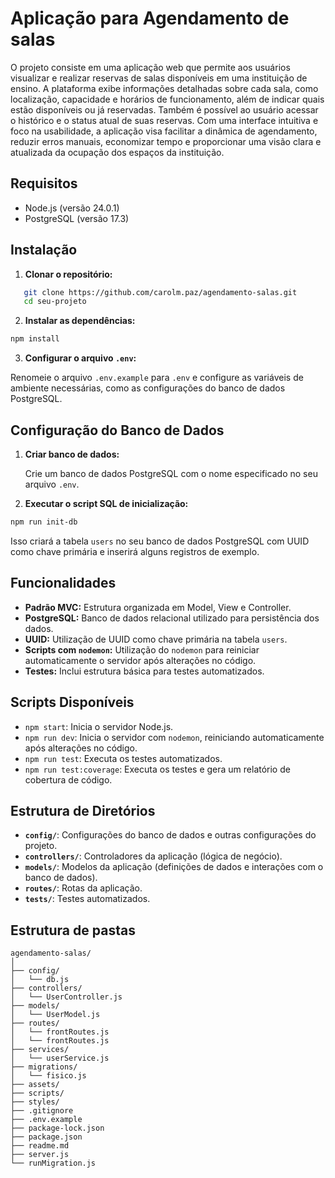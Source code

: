 # Aplicação para Agendamento de salas 

O projeto consiste em uma aplicação web que permite aos usuários visualizar e realizar reservas de salas disponíveis em uma instituição de ensino. A plataforma exibe informações detalhadas sobre cada sala, como localização, capacidade e horários de funcionamento, além de indicar quais estão disponíveis ou já reservadas. Também é possível ao usuário acessar o histórico e o status atual de suas reservas. Com uma interface intuitiva e foco na usabilidade, a aplicação visa facilitar a dinâmica de agendamento, reduzir erros manuais, economizar tempo e proporcionar uma visão clara e atualizada da ocupação dos espaços da instituição.

## Requisitos

- Node.js (versão 24.0.1)
- PostgreSQL (versão 17.3)

## Instalação

1. **Clonar o repositório:**

```bash
   git clone https://github.com/carolm.paz/agendamento-salas.git
   cd seu-projeto
```

2. **Instalar as dependências:**
    
```bash
npm install
```
    
3. **Configurar o arquivo `.env`:**
    
Renomeie o arquivo `.env.example` para `.env` e configure as variáveis de ambiente necessárias, como as configurações do banco de dados PostgreSQL.
    

Configuração do Banco de Dados
------------------------------

1. **Criar banco de dados:**
    
    Crie um banco de dados PostgreSQL com o nome especificado no seu arquivo `.env`.
    
2. **Executar o script SQL de inicialização:**
    
```bash
npm run init-db
```
    
Isso criará a tabela `users` no seu banco de dados PostgreSQL com UUID como chave primária e inserirá alguns registros de exemplo.
    

Funcionalidades
---------------

* **Padrão MVC:** Estrutura organizada em Model, View e Controller.
* **PostgreSQL:** Banco de dados relacional utilizado para persistência dos dados.
* **UUID:** Utilização de UUID como chave primária na tabela `users`.
* **Scripts com `nodemon`:** Utilização do `nodemon` para reiniciar automaticamente o servidor após alterações no código.
* **Testes:** Inclui estrutura básica para testes automatizados.

Scripts Disponíveis
-------------------

* `npm start`: Inicia o servidor Node.js.
* `npm run dev`: Inicia o servidor com `nodemon`, reiniciando automaticamente após alterações no código.
* `npm run test`: Executa os testes automatizados.
* `npm run test:coverage`: Executa os testes e gera um relatório de cobertura de código.

Estrutura de Diretórios
-----------------------

* **`config/`**: Configurações do banco de dados e outras configurações do projeto.
* **`controllers/`**: Controladores da aplicação (lógica de negócio).
* **`models/`**: Modelos da aplicação (definições de dados e interações com o banco de dados).
* **`routes/`**: Rotas da aplicação.
* **`tests/`**: Testes automatizados.

Estrutura de pastas 
-----------------------

```
agendamento-salas/
│
├── config/                
│   └── db.js
├── controllers/           
│   └── UserController.js
├── models/                
│   └── UserModel.js
├── routes/                
│   └── frontRoutes.js
│   └── frontRoutes.js
├── services/              
│   └── userService.js
├── migrations/             
│   └── fisico.js
├── assets/                
├── scripts/               
├── styles/                
├── .gitignore             
├── .env.example           
├── package-lock.json      
├── package.json           
├── readme.md              
├── server.js             
└── runMigration.js

```
